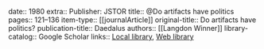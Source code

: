 date:: 1980
extra:: Publisher: JSTOR
title:: @Do artifacts have politics
pages:: 121–136
item-type:: [[journalArticle]]
original-title:: Do artifacts have politics?
publication-title:: Daedalus
authors:: [[Langdon Winner]]
library-catalog:: Google Scholar
links:: [Local library](zotero://select/library/items/YACT78FY), [Web library](https://www.zotero.org/users/6520516/items/YACT78FY)
